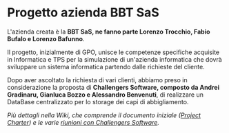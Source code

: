 # Progetto azienda BBT SaS


L'azienda creata è la **BBT SaS, ne fanno parte Lorenzo Trocchio, Fabio Bufalo e Lorenzo Bafunno**.

Il progetto, inizialmente di GPO, unisce le competenze specifiche acquisite in Informatica e TPS per la simulazione di un'azienda informatica che dovrà sviluppare un sistema informatica partendo dalle richieste del cliente.

Dopo aver ascoltato la richiesta di vari clienti, abbiamo preso in considerazione la proposta di **Challengers Software, composto da Andrei Gradinaru, Gianluca Bozzo e Alessandro Benvenuti**, di realizzare un DataBase centralizzato per lo storage dei capi di abbigliamento.

_Più dettagli nella Wiki, che comprende il documento iniziale ([Project Charter](https://github.com/BBT-SaS/Clothamatic/wiki/Project-Charter)) e le varie [riunioni con Challengers Software](https://github.com/BBT-SaS/Clothamatic/wiki/Riunioni-con-Challengers-Software)._


